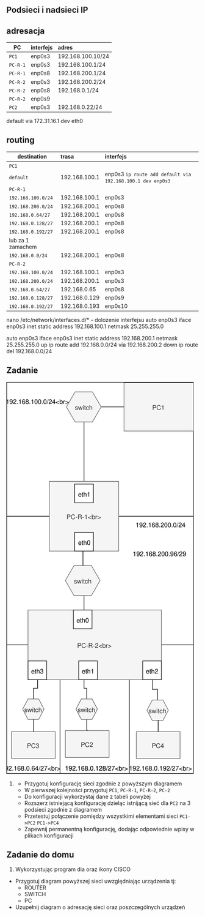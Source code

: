 Podsieci i nadsieci IP
----------------------

adresacja
-----------------------------------------------------
| PC     |  interfejs   | adres  |
| --------- |:-------------| :---------------| 
| ``PC1``   | enp0s3 | 192.168.100.10/24     |
| ``PC-R-1``| enp0s3 | 192.168.100.1/24      |
| ``PC-R-1``| enp0s8 | 192.168.200.1/24      |
| ``PC-R-2``| enp0s3 | 192.168.200.2/24      |
| ``PC-R-2``| enp0s8 | 192.168.0.1/24        |
| ``PC-R-2``| enp0s9 |                       |
| ``PC2``   | enp0s3 | 192.168.0.22/24       |



default via 172.31.16.1 dev eth0

routing
---------------------------------------------------
| destination | trasa | interfejs  |
| --------- |:-------------| :---------------| 
| ``PC1``     |  | |
| ``default`` | 192.168.100.1 | enp0s3  ``ip route add default via 192.168.100.1 dev enp0s3`` | 
| ``PC-R-1``  |  |        |
| ``192.168.100.0/24`` |  192.168.100.1  | enp0s3 |
| ``192.168.200.0/24`` |  192.168.200.1  | enp0s8 |
| ``192.168.0.64/27``  |  192.168.200.1  | enp0s8 |
| ``192.168.0.128/27`` |  192.168.200.1  | enp0s8 |
| ``192.168.0.192/27`` |  192.168.200.1  | enp0s8 |
| lub za 1 zamachem |   | |
| ``192.168.0.0/24``   |  192.168.200.1  | enp0s8 |
| ``PC-R-2``  |  |        |
| ``192.168.100.0/24``   |  192.168.100.1  | enp0s3 |
| ``192.168.200.0/24``   |  192.168.200.1  | enp0s3 |
| ``192.168.0.64/27``    |  192.168.0.65   | enp0s8 |
| ``192.168.0.128/27``   |  192.168.0.129  | enp0s9 |
| ``192.168.0.192/27``   |  192.168.0.193  | enp0s10 |

nano /etc/network/interfaces.d/* - dolozenie interfejsu
auto enp0s3
iface enp0s3 inet static
  address 192.168.100.1
  netmask 25.255.255.0
  
auto enp0s3
iface enp0s3 inet static
  address 192.168.200.1
  netmask 25.255.255.0
  up ip route add 192.168.0.0/24 via 192.168.200.2
  down ip route del 192.168.0.0/24

Zadanie
------------

![zadanie 5](over_network.svg)

1.
   * Przygotuj konfigurację sieci zgodnie z powyższym diagramem
   * W pierwszej kolejności przygotuj ``PC1``, ``PC-R-1``, ``PC-R-2``, ``PC-2``
   * Do konfiguracji wykorzystaj dane z tabeli powyżej
   * Rozszerz istniejącą konfigurację dzieląc istnijącą sieć dla ``PC2`` na 3 podsieci zgodnie z diagramem
   * Przetestuj połączenie pomiędzy wszystkimi elementami sieci ``PC1->PC2`` ``PC1->PC4``
   * Zapewnij permanentną konfigurację, dodając odpowiednie wpisy w plikach konfiguracji

Zadanie do domu
---------------

1. Wykorzystując program dia oraz ikony CISCO
  * Przygotuj diagram powyższej sieci uwzględniając urządzenia tj:
    * ROUTER
    * SWITCH
    * PC
  * Uzupełnij diagram o adresację sieci oraz poszczególnych urządzeń
  
